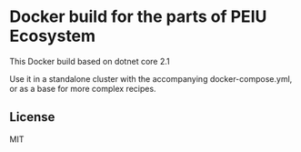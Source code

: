 # Docker build for the parts of PEIU Ecosystem
This Docker build based on dotnet core 2.1

Use it in a standalone cluster with the accompanying docker-compose.yml, or as a base for more complex recipes.



## License

MIT
